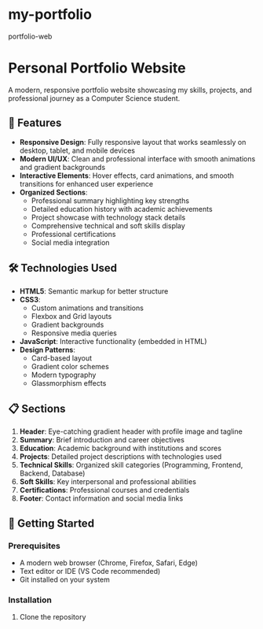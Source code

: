 # my-portfolio
portfolio-web
# Personal Portfolio Website

A modern, responsive portfolio website showcasing my skills, projects, and professional journey as a Computer Science student.

## 🌟 Features

- **Responsive Design**: Fully responsive layout that works seamlessly on desktop, tablet, and mobile devices
- **Modern UI/UX**: Clean and professional interface with smooth animations and gradient backgrounds
- **Interactive Elements**: Hover effects, card animations, and smooth transitions for enhanced user experience
- **Organized Sections**: 
  - Professional summary highlighting key strengths
  - Detailed education history with academic achievements
  - Project showcase with technology stack details
  - Comprehensive technical and soft skills display
  - Professional certifications
  - Social media integration

## 🛠️ Technologies Used

- **HTML5**: Semantic markup for better structure
- **CSS3**: 
  - Custom animations and transitions
  - Flexbox and Grid layouts
  - Gradient backgrounds
  - Responsive media queries
- **JavaScript**: Interactive functionality (embedded in HTML)
- **Design Patterns**: 
  - Card-based layout
  - Gradient color schemes
  - Modern typography
  - Glassmorphism effects

## 📋 Sections

1. **Header**: Eye-catching gradient header with profile image and tagline
2. **Summary**: Brief introduction and career objectives
3. **Education**: Academic background with institutions and scores
4. **Projects**: Detailed project descriptions with technologies used
5. **Technical Skills**: Organized skill categories (Programming, Frontend, Backend, Database)
6. **Soft Skills**: Key interpersonal and professional abilities
7. **Certifications**: Professional courses and credentials
8. **Footer**: Contact information and social media links

## 🚀 Getting Started

### Prerequisites
- A modern web browser (Chrome, Firefox, Safari, Edge)
- Text editor or IDE (VS Code recommended)
- Git installed on your system

### Installation

1. Clone the repository
```bash
